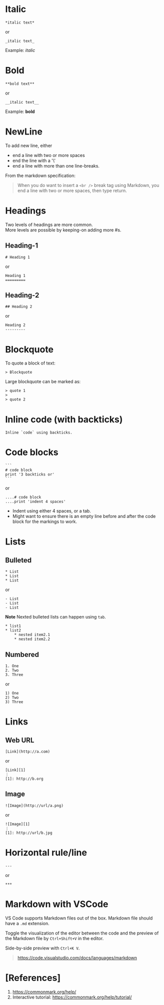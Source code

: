
# Italic

```
*italic text*
```
or
```
_italic text_
```

Example: *italic*

# Bold

```
**bold text**
```
or
```
__italic text__
```

Example: **bold**


# NewLine

To add new line, either
* end a line with two or more spaces
* end the line with a '\\'
* end a line with more than one line-breaks.

From the markdown specification:
>When you do want to insert a `<br />` break tag using Markdown, you end a line with two or more spaces, then type return.

# Headings
Two levels of headings are more common.\
More levels are possible by keeping-on adding more #s.

## Heading-1
```
# Heading 1
```
or
```
Heading 1
=========
```
## Heading-2
```
## Heading 2
```
or
```
Heading 2
---------
```
# Blockquote

To quote a block of text:
```
> Blockquote
```
Large blockquote can be marked as:
```
> quote 1
>
> quote 2
```

# Inline code  (with backticks)

    Inline `code` using backticks.

# Code blocks

    ```
    # code block
    print '3 backticks or'
    ```
or

    ....# code block
    ....print 'indent 4 spaces'

- Indent using either 4 spaces, or a tab.
- Might want to ensure there is an empty line before and after the code block for the markings to work.

# Lists

## Bulleted
```
* List
* List
* List
```
or
```
- List
- List
- List
```

**Note**
Nexted bulleted lists can happen using `tab`.
```
* list1
* list2
    * nested item2.1
    * nested item2.2
```

## Numbered
```
1. One
2. Two
3. Three
```
or
```
1) One
2) Two
3) Three
```

# Links

## Web URL
```
[Link](http://a.com)
```
or
```
[Link][1]
⋮
[1]: http://b.org
```

## Image
```
![Image](http://url/a.png)
```
or
```
![Image][1]
⋮
[1]: http://url/b.jpg
```

# Horizontal rule/line
```
---
```
or
```
***
```

# Markdown with VSCode

VS Code supports Markdown files out of the box. Markdown file should have a `.md` extension.

Toggle the visualization of the editor between the code and the preview of the Markdown file by `Ctrl+Shift+V` in the editor.

Side-by-side preview with `Ctrl+K V`.

>https://code.visualstudio.com/docs/languages/markdown


# [References]

1. https://commonmark.org/help/
2. Interactive tutorial: https://commonmark.org/help/tutorial/

